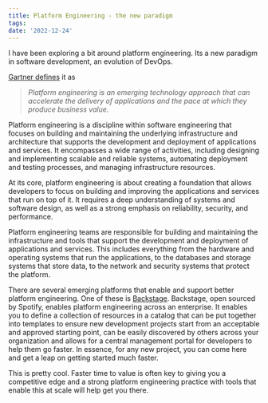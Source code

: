 ```yaml
---
title: Platform Engineering - the new paradigm
tags:
date: '2022-12-24'
---
```

I have been exploring a bit around platform engineering. Its a new paradigm in software development, an evolution of DevOps. 

<!--more-->

[Gartner defines](https://www.gartner.com/en/articles/what-is-platform-engineering) it as 

> *Platform engineering is an emerging technology approach that can accelerate the delivery of applications and the pace at which they produce business value.*

Platform engineering is a discipline within software engineering that focuses on building and maintaining the underlying infrastructure and architecture that supports the development and deployment of applications and services. It encompasses a wide range of activities, including designing and implementing scalable and reliable systems, automating deployment and testing processes, and managing infrastructure resources.

At its core, platform engineering is about creating a foundation that allows developers to focus on building and improving the applications and services that run on top of it. It requires a deep understanding of systems and software design, as well as a strong emphasis on reliability, security, and performance.

Platform engineering teams are responsible for building and maintaining the infrastructure and tools that support the development and deployment of applications and services. This includes everything from the hardware and operating systems that run the applications, to the databases and storage systems that store data, to the network and security systems that protect the platform.

There are several emerging platforms that enable and support better platform engineering. One of these is [Backstage](https://backstage.io/). Backstage, open sourced by Spotify, enables platform engineering across an enterprise. It enables you to define a collection of resources in a catalog that can be put together into templates to ensure new development projects start from an acceptable and approved starting point, can be easily discovered by others across your organization and allows for a central management portal for developers to help them go faster. In essence, for any new project, you can come here and get a leap on getting started much faster.

This is pretty cool. Faster time to value is often key to giving you a competitive edge and a strong platform engineering practice with tools that enable this at scale will help get you there.

